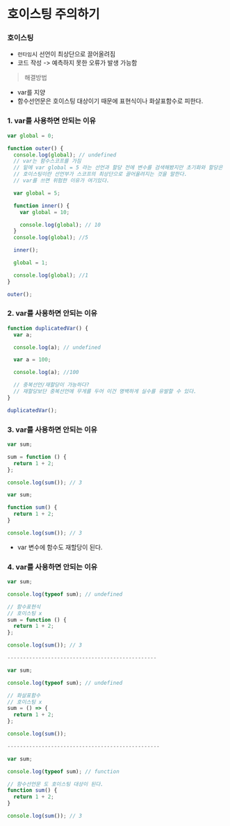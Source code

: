 # 호이스팅 주의하기

### 호이스팅

- `런타임`시 선언이 최상단으로 끌어올려짐
- 코드 작성 -> 예측하지 못한 오류가 발생 가능함

> 해결방법

- var를 지양
- 함수선언문은 호이스팅 대상이기 때문에 표현식이나 화살표함수로 피한다.

### 1. var를 사용하면 안되는 이유

```js
var global = 0;

function outer() {
  console.log(global); // undefined
  // var는 함수스코프를 가짐
  // 밑에 var global = 5 라는 선언과 할당 전에 변수를 검색해봤지만 초기화와 할당은 검색되지 않고 선언 부만 undefined로 나타났다.
  // 호이스팅이란 선언부가 스코프의 최상단으로 끌어올려지는 것을 말한다.
  // var를 쓰면 위험한 이유가 여기있다.

  var global = 5;

  function inner() {
    var global = 10;

    console.log(global); // 10
  }
  console.log(global); //5

  inner();

  global = 1;

  console.log(global); //1
}

outer();
```

### 2. var를 사용하면 안되는 이유

```js
function duplicatedVar() {
  var a;

  console.log(a); // undefined

  var a = 100;

  console.log(a); //100

  // 중복선언/재할당이 가능하다?
  // 재할당보단 중복선언에 무게를 두어 이건 명백하게 실수를 유발할 수 있다.
}

duplicatedVar();
```

### 3. var를 사용하면 안되는 이유

```js
var sum;

sum = function () {
  return 1 + 2;
};

console.log(sum()); // 3

var sum;

function sum() {
  return 1 + 2;
}

console.log(sum()); // 3
```

- var 변수에 함수도 재할당이 된다.

### 4. var를 사용하면 안되는 이유

```js
var sum;

console.log(typeof sum); // undefined

// 함수표현식
// 호이스팅 x
sum = function () {
  return 1 + 2;
};

console.log(sum()); // 3

------------------------------------------------

var sum;

console.log(typeof sum); // undefined

// 화살표함수
// 호이스팅 x
sum = () => {
  return 1 + 2;
};

console.log(sum());

-------------------------------------------------

var sum;

console.log(typeof sum); // function

// 함수선언문 도 호이스팅 대상이 된다.
function sum() {
  return 1 + 2;
}

console.log(sum()); // 3
```
